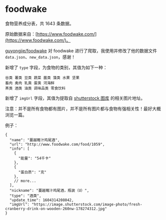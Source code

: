 # foodwake

食物营养成分表，共 1643 条数据。

原始数据来自：[https://www.foodwake.com/](https://www.foodwake.com/)。

[guyongjie/foodwake](https://github.com/guyongjie/foodwake) 对 foodwake 进行了爬取，我使用并修改了他的数据文件 `data.json`、`new_data.json`，感谢！

新增了 `type` 字段，为食物的类别，其值为如下一种：
```
谷类 薯类 豆类 蔬菜 菌类 藻类 水果 坚果
畜肉 禽肉 乳类 蛋类 河海鲜
茶类 酒类 油类 调味品类 零食饮料
```

新增了 `imgUrl` 字段，其值为提取自 [shutterstock 图库](https://www.shutterstock.com/zh/) 的相关图片地址。

注意：并不是所有食物都有图片，并不是所有图片都与食物有强相关性！最好大概浏览一篇。

例子：
```
{
  "name": "蔓越莓汁鸡尾酒",
  "url": "http://www.foodwake.com/food/1059",
  "info": [
    {
      "能量": "54千卡"
    },
    {
      "蛋白质": "克"
    },
    // more...
  ],
  "nickname": "蔓越莓汁鸡尾酒，瓶装（U）",
  "type": "酒类",
  "update_time": 1604314208042,
  "imgUrl": "https://image.shutterstock.com/image-photo/fresh-cranberry-drink-on-wooden-260nw-178274312.jpg"
}
```





